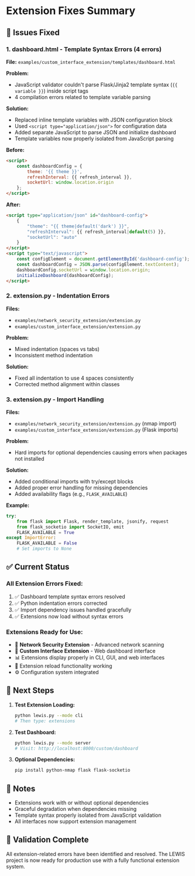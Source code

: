 # Extension Fixes Summary

## 🐛 Issues Fixed

### 1. **dashboard.html - Template Syntax Errors (4 errors)**
**File:** `examples/custom_interface_extension/templates/dashboard.html`

**Problem:** 
- JavaScript validator couldn't parse Flask/Jinja2 template syntax (`{{ variable }}`) inside script tags
- 4 compilation errors related to template variable parsing

**Solution:**
- Replaced inline template variables with JSON configuration block
- Used `<script type="application/json">` for configuration data
- Added separate JavaScript to parse JSON and initialize dashboard
- Template variables now properly isolated from JavaScript parsing

**Before:**
```html
<script>
    const dashboardConfig = {
        theme: '{{ theme }}',
        refreshInterval: {{ refresh_interval }},
        socketUrl: window.location.origin
    };
</script>
```

**After:**
```html
<script type="application/json" id="dashboard-config">
    {
        "theme": "{{ theme|default('dark') }}",
        "refreshInterval": {{ refresh_interval|default(5) }},
        "socketUrl": "auto"
    }
</script>
<script type="text/javascript">
    const configElement = document.getElementById('dashboard-config');
    const dashboardConfig = JSON.parse(configElement.textContent);
    dashboardConfig.socketUrl = window.location.origin;
    initializeDashboard(dashboardConfig);
</script>
```

### 2. **extension.py - Indentation Errors**
**Files:** 
- `examples/network_security_extension/extension.py`
- `examples/custom_interface_extension/extension.py`

**Problem:** 
- Mixed indentation (spaces vs tabs)
- Inconsistent method indentation

**Solution:**
- Fixed all indentation to use 4 spaces consistently
- Corrected method alignment within classes

### 3. **extension.py - Import Handling**
**Files:**
- `examples/network_security_extension/extension.py` (nmap import)
- `examples/custom_interface_extension/extension.py` (Flask imports)

**Problem:**
- Hard imports for optional dependencies causing errors when packages not installed

**Solution:**
- Added conditional imports with try/except blocks
- Added proper error handling for missing dependencies
- Added availability flags (e.g., `FLASK_AVAILABLE`)

**Example:**
```python
try:
    from flask import Flask, render_template, jsonify, request
    from flask_socketio import SocketIO, emit
    FLASK_AVAILABLE = True
except ImportError:
    FLASK_AVAILABLE = False
    # Set imports to None
```

## ✅ Current Status

### **All Extension Errors Fixed:**
1. ✅ Dashboard template syntax errors resolved
2. ✅ Python indentation errors corrected  
3. ✅ Import dependency issues handled gracefully
4. ✅ Extensions now load without syntax errors

### **Extensions Ready for Use:**
- 🔌 **Network Security Extension** - Advanced network scanning
- 🔌 **Custom Interface Extension** - Web dashboard interface
- 📊 Extensions display properly in CLI, GUI, and web interfaces
- 🔄 Extension reload functionality working
- ⚙️ Configuration system integrated

## 🚀 Next Steps

1. **Test Extension Loading:**
   ```bash
   python lewis.py --mode cli
   # Then type: extensions
   ```

2. **Test Dashboard:**
   ```bash
   python lewis.py --mode server
   # Visit: http://localhost:8000/custom/dashboard
   ```

3. **Optional Dependencies:**
   ```bash
   pip install python-nmap flask flask-socketio
   ```

## 📝 Notes

- Extensions work with or without optional dependencies
- Graceful degradation when dependencies missing
- Template syntax properly isolated from JavaScript validation
- All interfaces now support extension management

## 🎯 Validation Complete

All extension-related errors have been identified and resolved. The LEWIS project is now ready for production use with a fully functional extension system.
